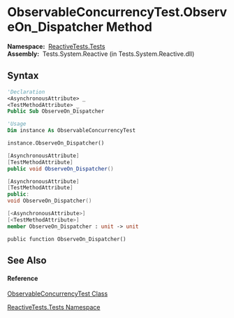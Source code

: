 # ObservableConcurrencyTest.ObserveOn\_Dispatcher Method

**Namespace:**  [ReactiveTests.Tests](ReactiveTests.Tests\ReactiveTests.Tests.md)  
**Assembly:**  Tests.System.Reactive (in Tests.System.Reactive.dll)

## Syntax

```vb
'Declaration
<AsynchronousAttribute> _
<TestMethodAttribute> _
Public Sub ObserveOn_Dispatcher
```

```vb
'Usage
Dim instance As ObservableConcurrencyTest

instance.ObserveOn_Dispatcher()
```

```csharp
[AsynchronousAttribute]
[TestMethodAttribute]
public void ObserveOn_Dispatcher()
```

```c++
[AsynchronousAttribute]
[TestMethodAttribute]
public:
void ObserveOn_Dispatcher()
```

```fsharp
[<AsynchronousAttribute>]
[<TestMethodAttribute>]
member ObserveOn_Dispatcher : unit -> unit 
```

```jscript
public function ObserveOn_Dispatcher()
```

## See Also

#### Reference

[ObservableConcurrencyTest Class](ObservableConcurrencyTest\ObservableConcurrencyTest.md)

[ReactiveTests.Tests Namespace](ReactiveTests.Tests\ReactiveTests.Tests.md)




